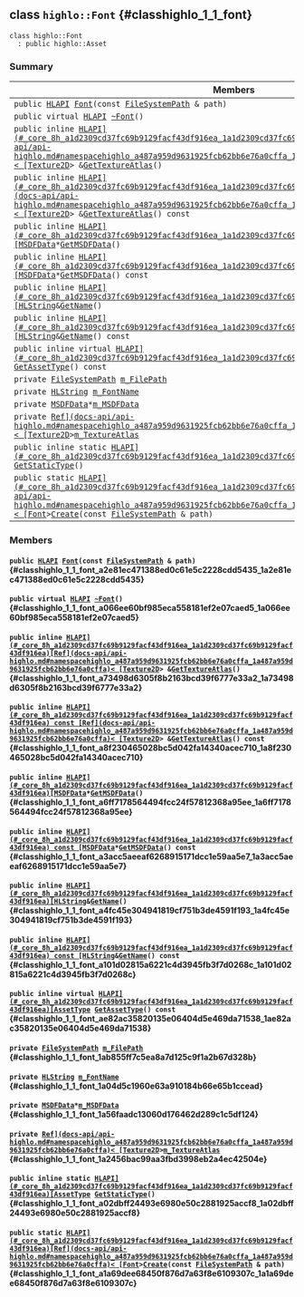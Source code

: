 ## class `highlo::Font` {#classhighlo_1_1_font}

```
class highlo::Font
  : public highlo::Asset
```

### Summary

 Members                        | Descriptions                                
--------------------------------|---------------------------------------------
`public `[`HLAPI`](#_core_8h_a1d2309cd37fc69b9129facf43df916ea_1a1d2309cd37fc69b9129facf43df916ea)` `[`Font`](#classhighlo_1_1_font_a2e81ec471388ed0c61e5c2228cdd5435_1a2e81ec471388ed0c61e5c2228cdd5435)`(const `[`FileSystemPath`](docs-api/api-highlo--FileSystemPath.md#classhighlo_1_1_file_system_path)` & path)` | 
`public virtual `[`HLAPI`](#_core_8h_a1d2309cd37fc69b9129facf43df916ea_1a1d2309cd37fc69b9129facf43df916ea)` `[`~Font`](#classhighlo_1_1_font_a066ee60bf985eca558181ef2e07caed5_1a066ee60bf985eca558181ef2e07caed5)`()` | 
`public inline `[`HLAPI](#_core_8h_a1d2309cd37fc69b9129facf43df916ea_1a1d2309cd37fc69b9129facf43df916ea)[Ref](docs-api/api-highlo.md#namespacehighlo_a487a959d9631925fcb62bb6e76a0cffa_1a487a959d9631925fcb62bb6e76a0cffa)< [Texture2D`](docs-api/api-highlo--Texture2D.md#classhighlo_1_1_texture2_d)` > & `[`GetTextureAtlas`](#classhighlo_1_1_font_a73498d6305f8b2163bcd39f6777e33a2_1a73498d6305f8b2163bcd39f6777e33a2)`()` | 
`public inline `[`HLAPI](#_core_8h_a1d2309cd37fc69b9129facf43df916ea_1a1d2309cd37fc69b9129facf43df916ea) const [Ref](docs-api/api-highlo.md#namespacehighlo_a487a959d9631925fcb62bb6e76a0cffa_1a487a959d9631925fcb62bb6e76a0cffa)< [Texture2D`](docs-api/api-highlo--Texture2D.md#classhighlo_1_1_texture2_d)` > & `[`GetTextureAtlas`](#classhighlo_1_1_font_a8f230465028bc5d042fa14340acec710_1a8f230465028bc5d042fa14340acec710)`() const` | 
`public inline `[`HLAPI](#_core_8h_a1d2309cd37fc69b9129facf43df916ea_1a1d2309cd37fc69b9129facf43df916ea)[MSDFData`](docs-api/api-highlo--MSDFData.md#structhighlo_1_1_m_s_d_f_data)` * `[`GetMSDFData`](#classhighlo_1_1_font_a6ff7178564494fcc24f57812368a95ee_1a6ff7178564494fcc24f57812368a95ee)`()` | 
`public inline `[`HLAPI](#_core_8h_a1d2309cd37fc69b9129facf43df916ea_1a1d2309cd37fc69b9129facf43df916ea) const [MSDFData`](docs-api/api-highlo--MSDFData.md#structhighlo_1_1_m_s_d_f_data)` * `[`GetMSDFData`](#classhighlo_1_1_font_a3acc5aeeaf6268915171dcc1e59aa5e7_1a3acc5aeeaf6268915171dcc1e59aa5e7)`() const` | 
`public inline `[`HLAPI](#_core_8h_a1d2309cd37fc69b9129facf43df916ea_1a1d2309cd37fc69b9129facf43df916ea)[HLString`](docs-api/api-highlo.md#namespacehighlo_aae9b5b2474b992680f5555779f4bd538_1aae9b5b2474b992680f5555779f4bd538)` & `[`GetName`](#classhighlo_1_1_font_a4fc45e304941819cf751b3de4591f193_1a4fc45e304941819cf751b3de4591f193)`()` | 
`public inline `[`HLAPI](#_core_8h_a1d2309cd37fc69b9129facf43df916ea_1a1d2309cd37fc69b9129facf43df916ea) const [HLString`](docs-api/api-highlo.md#namespacehighlo_aae9b5b2474b992680f5555779f4bd538_1aae9b5b2474b992680f5555779f4bd538)` & `[`GetName`](#classhighlo_1_1_font_a101d02815a6221c4d3945fb3f7d0268c_1a101d02815a6221c4d3945fb3f7d0268c)`() const` | 
`public inline virtual `[`HLAPI](#_core_8h_a1d2309cd37fc69b9129facf43df916ea_1a1d2309cd37fc69b9129facf43df916ea)[AssetType`](docs-api/api-highlo.md#namespacehighlo_a7f9ada5660b422804de197333ed74ad2_1a7f9ada5660b422804de197333ed74ad2)` `[`GetAssetType`](#classhighlo_1_1_font_ae82ac35820135e06404d5e469da71538_1ae82ac35820135e06404d5e469da71538)`() const` | 
`private `[`FileSystemPath`](docs-api/api-highlo--FileSystemPath.md#classhighlo_1_1_file_system_path)` `[`m_FilePath`](#classhighlo_1_1_font_1ab855ff7c5ea8a7d125c9f1a2b67d328b) | 
`private `[`HLString`](docs-api/api-highlo.md#namespacehighlo_aae9b5b2474b992680f5555779f4bd538_1aae9b5b2474b992680f5555779f4bd538)` `[`m_FontName`](#classhighlo_1_1_font_1a04d5c1960e63a910184b66e65b1ccead) | 
`private `[`MSDFData`](docs-api/api-highlo--MSDFData.md#structhighlo_1_1_m_s_d_f_data)` * `[`m_MSDFData`](#classhighlo_1_1_font_1a56faadc13060d176462d289c1c5df124) | 
`private `[`Ref](docs-api/api-highlo.md#namespacehighlo_a487a959d9631925fcb62bb6e76a0cffa_1a487a959d9631925fcb62bb6e76a0cffa)< [Texture2D`](docs-api/api-highlo--Texture2D.md#classhighlo_1_1_texture2_d)` > `[`m_TextureAtlas`](#classhighlo_1_1_font_1a2456bac99aa3fbd3998eb2a4ec42504e) | 
`public inline static `[`HLAPI](#_core_8h_a1d2309cd37fc69b9129facf43df916ea_1a1d2309cd37fc69b9129facf43df916ea)[AssetType`](docs-api/api-highlo.md#namespacehighlo_a7f9ada5660b422804de197333ed74ad2_1a7f9ada5660b422804de197333ed74ad2)` `[`GetStaticType`](#classhighlo_1_1_font_a02dbff24493e6980e50c2881925accf8_1a02dbff24493e6980e50c2881925accf8)`()` | 
`public static `[`HLAPI](#_core_8h_a1d2309cd37fc69b9129facf43df916ea_1a1d2309cd37fc69b9129facf43df916ea)[Ref](docs-api/api-highlo.md#namespacehighlo_a487a959d9631925fcb62bb6e76a0cffa_1a487a959d9631925fcb62bb6e76a0cffa)< [Font`](#classhighlo_1_1_font)` > `[`Create`](#classhighlo_1_1_font_a1a69dee68450f876d7a63f8e6109307c_1a1a69dee68450f876d7a63f8e6109307c)`(const `[`FileSystemPath`](docs-api/api-highlo--FileSystemPath.md#classhighlo_1_1_file_system_path)` & path)` | 

### Members

#### `public `[`HLAPI`](#_core_8h_a1d2309cd37fc69b9129facf43df916ea_1a1d2309cd37fc69b9129facf43df916ea)` `[`Font`](#classhighlo_1_1_font_a2e81ec471388ed0c61e5c2228cdd5435_1a2e81ec471388ed0c61e5c2228cdd5435)`(const `[`FileSystemPath`](docs-api/api-highlo--FileSystemPath.md#classhighlo_1_1_file_system_path)` & path)` {#classhighlo_1_1_font_a2e81ec471388ed0c61e5c2228cdd5435_1a2e81ec471388ed0c61e5c2228cdd5435}

#### `public virtual `[`HLAPI`](#_core_8h_a1d2309cd37fc69b9129facf43df916ea_1a1d2309cd37fc69b9129facf43df916ea)` `[`~Font`](#classhighlo_1_1_font_a066ee60bf985eca558181ef2e07caed5_1a066ee60bf985eca558181ef2e07caed5)`()` {#classhighlo_1_1_font_a066ee60bf985eca558181ef2e07caed5_1a066ee60bf985eca558181ef2e07caed5}

#### `public inline `[`HLAPI](#_core_8h_a1d2309cd37fc69b9129facf43df916ea_1a1d2309cd37fc69b9129facf43df916ea)[Ref](docs-api/api-highlo.md#namespacehighlo_a487a959d9631925fcb62bb6e76a0cffa_1a487a959d9631925fcb62bb6e76a0cffa)< [Texture2D`](docs-api/api-highlo--Texture2D.md#classhighlo_1_1_texture2_d)` > & `[`GetTextureAtlas`](#classhighlo_1_1_font_a73498d6305f8b2163bcd39f6777e33a2_1a73498d6305f8b2163bcd39f6777e33a2)`()` {#classhighlo_1_1_font_a73498d6305f8b2163bcd39f6777e33a2_1a73498d6305f8b2163bcd39f6777e33a2}

#### `public inline `[`HLAPI](#_core_8h_a1d2309cd37fc69b9129facf43df916ea_1a1d2309cd37fc69b9129facf43df916ea) const [Ref](docs-api/api-highlo.md#namespacehighlo_a487a959d9631925fcb62bb6e76a0cffa_1a487a959d9631925fcb62bb6e76a0cffa)< [Texture2D`](docs-api/api-highlo--Texture2D.md#classhighlo_1_1_texture2_d)` > & `[`GetTextureAtlas`](#classhighlo_1_1_font_a8f230465028bc5d042fa14340acec710_1a8f230465028bc5d042fa14340acec710)`() const` {#classhighlo_1_1_font_a8f230465028bc5d042fa14340acec710_1a8f230465028bc5d042fa14340acec710}

#### `public inline `[`HLAPI](#_core_8h_a1d2309cd37fc69b9129facf43df916ea_1a1d2309cd37fc69b9129facf43df916ea)[MSDFData`](docs-api/api-highlo--MSDFData.md#structhighlo_1_1_m_s_d_f_data)` * `[`GetMSDFData`](#classhighlo_1_1_font_a6ff7178564494fcc24f57812368a95ee_1a6ff7178564494fcc24f57812368a95ee)`()` {#classhighlo_1_1_font_a6ff7178564494fcc24f57812368a95ee_1a6ff7178564494fcc24f57812368a95ee}

#### `public inline `[`HLAPI](#_core_8h_a1d2309cd37fc69b9129facf43df916ea_1a1d2309cd37fc69b9129facf43df916ea) const [MSDFData`](docs-api/api-highlo--MSDFData.md#structhighlo_1_1_m_s_d_f_data)` * `[`GetMSDFData`](#classhighlo_1_1_font_a3acc5aeeaf6268915171dcc1e59aa5e7_1a3acc5aeeaf6268915171dcc1e59aa5e7)`() const` {#classhighlo_1_1_font_a3acc5aeeaf6268915171dcc1e59aa5e7_1a3acc5aeeaf6268915171dcc1e59aa5e7}

#### `public inline `[`HLAPI](#_core_8h_a1d2309cd37fc69b9129facf43df916ea_1a1d2309cd37fc69b9129facf43df916ea)[HLString`](docs-api/api-highlo.md#namespacehighlo_aae9b5b2474b992680f5555779f4bd538_1aae9b5b2474b992680f5555779f4bd538)` & `[`GetName`](#classhighlo_1_1_font_a4fc45e304941819cf751b3de4591f193_1a4fc45e304941819cf751b3de4591f193)`()` {#classhighlo_1_1_font_a4fc45e304941819cf751b3de4591f193_1a4fc45e304941819cf751b3de4591f193}

#### `public inline `[`HLAPI](#_core_8h_a1d2309cd37fc69b9129facf43df916ea_1a1d2309cd37fc69b9129facf43df916ea) const [HLString`](docs-api/api-highlo.md#namespacehighlo_aae9b5b2474b992680f5555779f4bd538_1aae9b5b2474b992680f5555779f4bd538)` & `[`GetName`](#classhighlo_1_1_font_a101d02815a6221c4d3945fb3f7d0268c_1a101d02815a6221c4d3945fb3f7d0268c)`() const` {#classhighlo_1_1_font_a101d02815a6221c4d3945fb3f7d0268c_1a101d02815a6221c4d3945fb3f7d0268c}

#### `public inline virtual `[`HLAPI](#_core_8h_a1d2309cd37fc69b9129facf43df916ea_1a1d2309cd37fc69b9129facf43df916ea)[AssetType`](docs-api/api-highlo.md#namespacehighlo_a7f9ada5660b422804de197333ed74ad2_1a7f9ada5660b422804de197333ed74ad2)` `[`GetAssetType`](#classhighlo_1_1_font_ae82ac35820135e06404d5e469da71538_1ae82ac35820135e06404d5e469da71538)`() const` {#classhighlo_1_1_font_ae82ac35820135e06404d5e469da71538_1ae82ac35820135e06404d5e469da71538}

#### `private `[`FileSystemPath`](docs-api/api-highlo--FileSystemPath.md#classhighlo_1_1_file_system_path)` `[`m_FilePath`](#classhighlo_1_1_font_1ab855ff7c5ea8a7d125c9f1a2b67d328b) {#classhighlo_1_1_font_1ab855ff7c5ea8a7d125c9f1a2b67d328b}

#### `private `[`HLString`](docs-api/api-highlo.md#namespacehighlo_aae9b5b2474b992680f5555779f4bd538_1aae9b5b2474b992680f5555779f4bd538)` `[`m_FontName`](#classhighlo_1_1_font_1a04d5c1960e63a910184b66e65b1ccead) {#classhighlo_1_1_font_1a04d5c1960e63a910184b66e65b1ccead}

#### `private `[`MSDFData`](docs-api/api-highlo--MSDFData.md#structhighlo_1_1_m_s_d_f_data)` * `[`m_MSDFData`](#classhighlo_1_1_font_1a56faadc13060d176462d289c1c5df124) {#classhighlo_1_1_font_1a56faadc13060d176462d289c1c5df124}

#### `private `[`Ref](docs-api/api-highlo.md#namespacehighlo_a487a959d9631925fcb62bb6e76a0cffa_1a487a959d9631925fcb62bb6e76a0cffa)< [Texture2D`](docs-api/api-highlo--Texture2D.md#classhighlo_1_1_texture2_d)` > `[`m_TextureAtlas`](#classhighlo_1_1_font_1a2456bac99aa3fbd3998eb2a4ec42504e) {#classhighlo_1_1_font_1a2456bac99aa3fbd3998eb2a4ec42504e}

#### `public inline static `[`HLAPI](#_core_8h_a1d2309cd37fc69b9129facf43df916ea_1a1d2309cd37fc69b9129facf43df916ea)[AssetType`](docs-api/api-highlo.md#namespacehighlo_a7f9ada5660b422804de197333ed74ad2_1a7f9ada5660b422804de197333ed74ad2)` `[`GetStaticType`](#classhighlo_1_1_font_a02dbff24493e6980e50c2881925accf8_1a02dbff24493e6980e50c2881925accf8)`()` {#classhighlo_1_1_font_a02dbff24493e6980e50c2881925accf8_1a02dbff24493e6980e50c2881925accf8}

#### `public static `[`HLAPI](#_core_8h_a1d2309cd37fc69b9129facf43df916ea_1a1d2309cd37fc69b9129facf43df916ea)[Ref](docs-api/api-highlo.md#namespacehighlo_a487a959d9631925fcb62bb6e76a0cffa_1a487a959d9631925fcb62bb6e76a0cffa)< [Font`](#classhighlo_1_1_font)` > `[`Create`](#classhighlo_1_1_font_a1a69dee68450f876d7a63f8e6109307c_1a1a69dee68450f876d7a63f8e6109307c)`(const `[`FileSystemPath`](docs-api/api-highlo--FileSystemPath.md#classhighlo_1_1_file_system_path)` & path)` {#classhighlo_1_1_font_a1a69dee68450f876d7a63f8e6109307c_1a1a69dee68450f876d7a63f8e6109307c}

